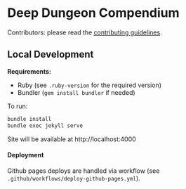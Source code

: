 
# Deep Dungeon Compendium

Contributors: please read the [contributing guidelines](./pages/contributing.md).

## Local Development

**Requirements:**
- Ruby (see `.ruby-version` for the required version)
- Bundler (`gem install bundler` if needed)

To run:

```sh
bundle install
bundle exec jekyll serve
```

Site will be available at http://localhost:4000

#### Deployment

Github pages deploys are handled via workflow (see `.github/workflows/deploy-github-pages.yml`).
